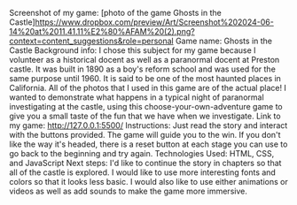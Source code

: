 Screenshot of my game: [photo of the game Ghosts in the Castle]https://www.dropbox.com/preview/Art/Screenshot%202024-06-14%20at%2011.41.11%E2%80%AFAM%20(2).png?context=content_suggestions&role=personal
Game name: Ghosts in the Castle
Background info: I chose this subject for my game because I volunteer as a historical docent as well as a paranormal docent at Preston castle. It was built in 1890 as a boy's reform school and was used for the same purpose until 1960. It is said to be one of the most haunted places in California. All of the photos that I used in this game are of the actual place! I wanted to demonstrate what happens in a typical night of paranormal investigating at the castle, using this choose-your-own-adventure game to give you a small taste of the fun that we have when we investigate. 
Link to my game: http://127.0.0.1:5500/
Instructions: Just read the story and interact with the buttons provided. The game will guide you to the win. If you don't like the way it's headed, there is a reset button at each stage you can use to go back to the beginning and try again. 
Technologies Used: HTML, CSS, and JavaScript
Next steps: I'd like to continue the story in chapters so that all of the castle is explored. I would like to use more interesting fonts and colors so that it looks less basic. I would also like to use either animations or videos as well as add sounds to make the game more immersive. 